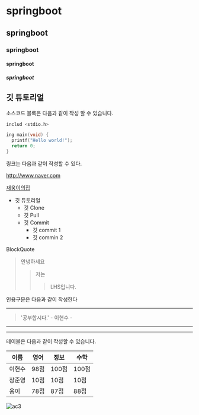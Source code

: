 # springboot
## springboot
### springboot
#### springboot
##### springboot

## 깃 튜토리얼

소스코드 블록은 다음과 같이 작성 할 수 있습니다.
```c
includ <stdio.h>

ing main(void) {
  printf("Hello world!");
  return 0;
}
```

링크는 다음과 같이 작성할 수 있다.

http://www.naver.com

[재웅이의집](http://blog.naver.com/bhher)

* 깃 듀토리얼
  * 깃 Clone
  * 깃 Pull
  * 깃 Commit
    * 깃 commit 1
    * 깃 commin 2

BlockQuote
> 안녕하세요
> > 저는
> > > LHS입니다.
> > >

인용구문은 다음과 같이 작성한다

---
> '공부합시다.' - 이현수 -
___

***

테이블은 다음과 같이 작성할 수 있습니다.

이름|영어|정보|수학
---|---|---|---|
이현수|98점|100점|100점
장준영|10점|10점|10점
웅이|78점|87점|88점

![ac3](https://github.com/javsfs/javafs/assets/130129113/75ef7d4a-e729-44b2-80c6-f07924234619)


